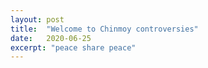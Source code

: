 ```yaml
---
layout: post
title:  "Welcome to Chinmoy controversies"
date:   2020-06-25
excerpt: "peace share peace"
---
```


